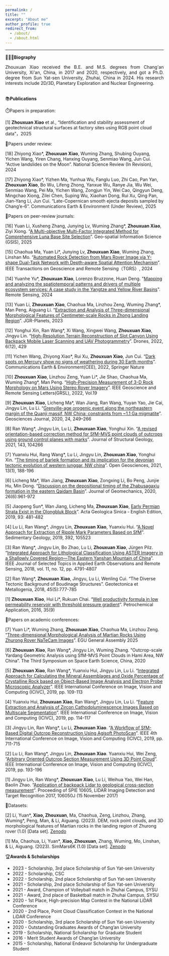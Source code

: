 ```yaml
---
permalink: /
title: ""
excerpt: "About me"
author_profile: true
redirect_from: 
  - /about/
  - /about.html
---
```


________________________________________________________________________________________________________

**🙋🏻‍♂️Biography**

  <div style="text-align: justify;">Zhouxuan Xiao received the B.E. and M.S. degrees from Chang'an University, Xi'an, China, in 2017 and 2020, respectively, and got a Ph.D. degree from Sun Yat-sen University, Zhuhai, China in 2024. His research interests include 2D/3D, Planetary Exploration and Nuclear Engineering.</div>
<br>

📚**Publications**

⏱️Papers in preparation:  

[1] **Zhouxuan Xiao** et al., “Identification and stability assessment of geotechnical structural surfaces at factory sites using RGB point cloud data”，2025

🥐Papers under review:  

[18] Zhiyong Xiao*, **Zhouxuan Xiao**, Wuming Zhang, Shubing Ouyang, Yichen Wang, Yiren Chang, Hanxing Ouyang, Senmiao Wang, Jun Cui. “Active landslides on the Moon”. National Science Review (In Revision), 2024  

[17] Zhiyong Xiao*, Yizhen Ma, Yunhua Wu, Fanglu Luo, Zhi Cao, Pan Yan, **Zhouxuan Xiao**, Bo Wu, Lifeng Zhong, Yanxue Wu, Ranye Jia, Wu Wei, Senmiao Wang, Pei Ma, Yichen Wang, Zongjun Yin, Wei Cao, Qingyun Deng, Mingchao Xiong, Zilei Chen, Suping Wu, Xiaohan Dong, Rui Xu, 
Qing Pan, Jian-Yang Li, Jun Cui. “Late-Copernican smooth ejecta deposits sampled by Chang’e-6”. Communications Earth & Environment (Under Review), 2025

📰Papers on peer-review journals:  

[16] Yuan Li, Xusheng Zhang, Junying Lv, Wuming Zhang*, **Zhouxuan Xiao**, Ziyi Xiong. “[A Multi-objective Multi-Factor Integrated Method for Comprehensive Luna Base Site Selection](https://doi.org/10.1080/10095020.2025.2495682)”. Geo-spatial Information Science (GSIS), 2025

[15] Chaohua Ma, Yuan Li*, Junying Lv, **Zhouxuan Xiao**, Wuming Zhang, Linshan Mo. “[Automated Rock Detection from Mars Rover Image via Y-shape Dual-Task Network with Depth-aware Spatial Attention Mechanism](https://doi.org/10.1109/TGRS.2024.3371684)”. IEEE Transactions on Geoscience and Remote Sensing（TGRS）, 2024  

[14] Yuanhe Yu*, **Zhouxuan Xiao**, Lorenzo Bruzzone, Huan Deng. "[Mapping and analyzing the spatiotemporal patterns and drivers of multiple ecosystem services: A case study in the Yangtze and Yellow River Basins](https://doi.org/10.3390/rs16020411)". Remote Sensing, 2024  

[13] Yuan Li, **Zhouxuan Xiao**, Chaohua Ma, Linzhou Zeng, Wuming Zhang*, Man Peng, Aiguang Li. “[Extraction and Analysis of Three-dimensional Morphological Features of Centimeter-scale Rocks in Zhong Landing Region](https://doi.org/10.1029/2022JE007656)”. JGR-Planets, 2023  

[12] Yonghui Xin, Ran Wang*, Xi Wang, Xingwei Wang, **Zhouxuan Xiao**, Jingyu Lin. “[High-Resolution Terrain Reconstruction of Slot Canyon Using Backpack Mobile Laser Scanning and UAV Photogrammetry](https://doi.org/10.3390/drones6120429)”. Drones, 2022, 6(12), 429  

[11] Yichen Wang, Zhiyong Xiao*, Rui Xu, **Zhouxuan Xiao**, Jun Cui. “[Dark spots on Mercury show no signs of weathering during 30 Earth months](https://doi.org/10.1038/s43247-022-00634-z)”. Communications Earth & Environment(CEE), 2022, Springer Nature  

[10] **Zhouxuan Xiao**, Linzhou Zeng, Yuan Li*, Jie Shao, Chaohua Ma, Wuming Zhang*, Man Peng. “[High-Precision Measurement of 3-D Rock Morphology on Mars Using Stereo Rover Imagery](https://doi.org/10.1109/LGRS.2022.3154629)”. IEEE Geoscience and Remote Sensing Letters(GRSL), 2022, Vol.19  

[9] **Zhouxuan Xiao**, Licheng Ma*, Wan Jiang, Ran Wang, Yuyan Yao, Jie Cai, Jingyu Lin, Lu Li. “[Grenville-age orogenic event along the northeastern margin of the Quanji massif, NW China: constraints from ~1.1 Ga migmatite](https://doi.org/10.1007/s12303-019-0033-8)”. Geosciences Journal, 2020, 24, 249–266  

[8] Ran Wang*, Jingyu Lin, Lu Li, **Zhouxuan Xiao**, Yonghui Xin. “[A revised orientation-based correction method for SfM-MVS point clouds of outcrops using ground control planes with marks](https://doi.org/10.1016/j.jsg.2020.104266)”. Journal of Structural Geology, 2021, 143, 104266  

[7] Yuanxiu Hui, Rang Wang*, Lu Li, Jingyu Lin, **Zhouxuan Xiao**, Yonghui Xin. “[The timing of barleik formation and its implication for the devonian tectonic evolution of western junggar, NW china]( https://doi.org/10.1515/geo-2020-0229)”. Open Geosciences, 2021, 13(1), 188-196  

[6] Licheng Ma*, Wan Jiang, **Zhouxuan Xiao**, Zongxing Li, Bo Peng, Junjie Hu, Min Dong. “[Discussion on the depositional timing of the Zhabusagaxiu formation in the eastern Qaidam Basin](https://doi.org/10.12090/j.issn.1006-6616.2020.26.06.077)”. Journal of Geomechanics, 2020, 26(6):961-972  

[5] Jiaopeng Sun*, Wan Jiang, Licheng Ma, **Zhouxuan Xiao**, [Early Permian Strata Exist in the Olongbluk Block](https://doi.org/10.1111/1755-6724.13786)”. Acta Geologica Sinica - English Edition, 2019, 93: 481-482  

[4] Lu Li, Ran Wang*, Jingyu Lin, **Zhouxuan Xiao**, Yuanxiu Hui. “[A Novel Approach for Extraction of Ripple Mark Parameters Based on SfM](https://doi.org/10.1016/j.sedgeo.2019.105523)”. Sedimentary Geology, 2019, 392, 105523  

[3] Ran Wang*, Jingyu Lin, Bo Zhao, Lu Li, **Zhouxuan Xiao**, Jürgen Pilz. “[Integrated Approach for Lithological Classification Using ASTER Imagery in a Shallowly Covered Region—The Eastern Yanshan Mountain of China](https://doi.org/10.1109/JSTARS.2018.2879493)”. IEEE Journal of Selected Topics in Applied Earth Observations and Remote Sensing, 2018, vol. 11, no. 12, pp. 4791-4807  

[2] Ran Wang*, **Zhouxuan Xiao**, Jingyu, Lu Li, Wenling Cui. “The Diverse Tectonic Background of Boudinage Structures”. Geotectonica et Metallogenia, 2018, 45(5):777-785  

[1] **Zhouxuan Xiao**, Hui Li*, Rukuan Chai. “[Well productivity formula in low permeability reservoir with threshold pressure gradient](https://doi.org/10.3969/j.issn.1673-5285.2016.09.009)”. Petrochemical Application, 2016, 35(9)  

📃Papers on academic conferences:

[7] Yuan Li*, Wuming Zhang, **Zhouxuan Xiao**, Chaohua Ma, Linzhou Zeng. “[Three-dimensional Morphological Analysis of Martian Rocks Using Zhurong Rover NaTeCam Images](https://meetingorganizer.copernicus.org/EGU25/EGU25-5847.html)”. EGU General Assembly 2025  

[6] **Zhouxuan Xiao**, Ran Wang*, Jingyu Lin, Wuming Zhang. “Outcrop-scale Yardang Geometric Analysis using SfM-MVS Point Clouds in Hami Area, NW China”. The Third Symposium on Space Earth Science, China, 2020  

[5] **Zhouxuan Xiao**, Ran Wang*, Yuanxiu Hui, Jingyu Lin, Lu Li. “[Integrated Approach for Calculating the Mineral Assemblages and Oxide Percentage of Crystalline Rock based on Object-Based Image Analysis and Electron Probe Microscopic Analyzer](https://doi.org/10.1109/ICIVC47709.2019.8981017)”. IEEE International Conference on Image, Vision and Computing (ICIVC), 2019, pp. 109-113  

[4] Yuanxiu Hui, **Zhouxuan Xiao**, Ran Wang*, Jingyu Lin, Lu Li. “[Feature Extraction and Analysis of Zircon Cathodoluminescence Images Based on Multiscale Segmentation](https://doi.org/10.1109/ICIVC47709.2019.8980954)”. IEEE International Conference on Image, Vision and Computing (ICIVC), 2019, pp. 114-117  

[3] Jingyu Lin, Ran Wang*, Lu Li, **Zhouxuan Xiao**. “[A Workflow of SfM-Based Digital Outcrop Reconstruction Using Agisoft PhotoScan](https://doi.org/10.1109/ICIVC47709.2019.8980982)”. IEEE 4th International Conference on Image, Vision and Computing (ICIVC), 2019, pp. 711-715  

[2] Lu Li, Ran Wang*, Jingyu Lin, **Zhouxuan Xiao**. Yuanxiu Hui, Wei Zeng, “[Arbitrary Oriented Outcrop Section Measurement Using 3D Point Cloud](https://doi.org/10.1109/ICIVC47709.2019.8981331)”. IEEE International Conference on Image, Vision and Computing (ICIVC), 2019, pp. 193-196  

[1] Jingyu Lin, Ran Wang*, **Zhouxuan Xiao**, Lu Li, Weihua Yao, Wei Han, Baolin Zhao. “[Application of backpack Lidar to geological cross-section measurement](https://doi.org/10.1117/12.2295060)”. Proceeding of SPIE 10605, LIDAR Imaging Detection and Target Recognition 2017, 106050J (15 November 2017)  

🔢Datasets:  

[2] Li, Yuan*, **Xiao, Zhouxuan**, Ma, Chaohua, Zeng, Linzhou, Zhang, Wuming*, Peng, Man, & Li, Aiguang. (2023). DEM, rock point clouds, and 3D morphological features of Martian rocks in the landing region of Zhurong rover (1.0) [Data set]. [Zenodo](https://doi.org/10.5281/zenodo.7620416)  

[1] Ma, Chaohua, Li, Yuan*, **Xiao, Zhouxuan**, Zhang, Wuming, Mo, Linshan, & Li, Aiguang. (2023). SimMars6K (1.0) [Data set]. [Zenodo](https://doi.org/10.5281/zenodo.7707898)  

🏆**Awards & Scholarships**  
* 2023 - Scholarship, 3rd place Scholarship of Sun Yat-sen University
* 2022 - Scholarship, CSC
* 2022 - Scholarship, 2nd place Scholarship of Sun Yat-sen University
* 2021 - Scholarship, 2nd place Scholarship of Sun Yat-sen University
* 2021 - Award, Champion of Volleyball match in Zhuhai Campus, SYSU
* 2021 - Award, 2nd place of Basketball match in Zhuhai Campus, SYSU
* 2020 - 1st Place, High-precision Map Contest in the National LiDAR Conference
* 2020 - 2nd Place, Point Cloud Classification Contest in the National LiDAR Conference
* 2020 - Scholarship, 3rd place Scholarship of Sun Yat-sen University
* 2020 - Outstanding Graduates Awards of Chang’an University
* 2019 - Scholarship, National Scholarship for Graduate Student
* 2016 - Merit Student Awards of Chang’an University
* 2015 - Scholarship, National Endeavor Scholarship for Undergraduate Student
